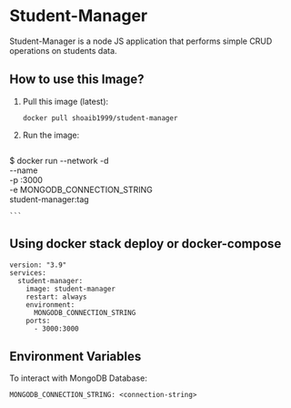 # Student-Manager

Student-Manager is a node JS application that performs simple CRUD operations on students data.

## How to use this Image?

1. Pull this image (latest): 

    `docker pull shoaib1999/student-manager`

2. Run the image:
    ```
$ docker run --network <your-network> -d \
    --name <container-name> \
    -p <host-port>:3000 \
        -e MONGODB_CONNECTION_STRING\
    student-manager:tag
           
    ```

## Using docker stack deploy or docker-compose

```
version: "3.9"
services:
  student-manager:
    image: student-manager
    restart: always
    environment:
      MONGODB_CONNECTION_STRING
    ports:
      - 3000:3000
```

## Environment Variables

To interact with MongoDB Database:

```
MONGODB_CONNECTION_STRING: <connection-string>
```
